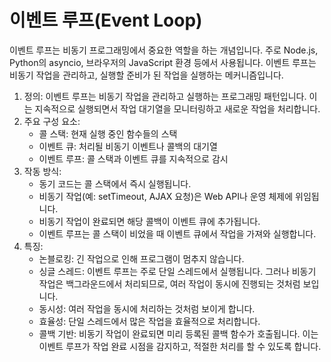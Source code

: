 # 이벤트 루프(Event Loop)

이벤트 루프는 비동기 프로그래밍에서 중요한 역할을 하는 개념입니다. 주로 Node.js, Python의 asyncio, 브라우저의 JavaScript 환경 등에서 사용됩니다. 이벤트 루프는 비동기 작업을 관리하고, 실행할 준비가 된 작업을 실행하는 메커니즘입니다. 

1. 정의: 이벤트 루프는 비동기 작업을 관리하고 실행하는 프로그래밍 패턴입니다. 이는 지속적으로 실행되면서 작업 대기열을 모니터링하고 새로운 작업을 처리합니다.
2. 주요 구성 요소:
   - 콜 스택: 현재 실행 중인 함수들의 스택
   - 이벤트 큐: 처리될 비동기 이벤트나 콜백의 대기열
   - 이벤트 루프: 콜 스택과 이벤트 큐를 지속적으로 감시
3. 작동 방식:
   - 동기 코드는 콜 스택에서 즉시 실행됩니다.
   - 비동기 작업(예: setTimeout, AJAX 요청)은 Web API나 운영 체제에 위임됩니다.
   - 비동기 작업이 완료되면 해당 콜백이 이벤트 큐에 추가됩니다.
   - 이벤트 루프는 콜 스택이 비었을 때 이벤트 큐에서 작업을 가져와 실행합니다.
4. 특징:
   - 논블로킹: 긴 작업으로 인해 프로그램이 멈추지 않습니다.
   - 싱글 스레드: 이벤트 루프는 주로 단일 스레드에서 실행됩니다. 그러나 비동기 작업은 백그라운드에서 처리되므로, 여러 작업이 동시에 진행되는 것처럼 보입니다.
   - 동시성: 여러 작업을 동시에 처리하는 것처럼 보이게 합니다.
   - 효율성: 단일 스레드에서 많은 작업을 효율적으로 처리합니다.
   - 콜백 기반: 비동기 작업이 완료되면 미리 등록된 콜백 함수가 호출됩니다. 이는 이벤트 루프가 작업 완료 시점을 감지하고, 적절한 처리를 할 수 있도록 합니다.


